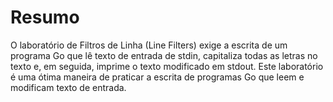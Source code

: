 # Resumo

O laboratório de Filtros de Linha (Line Filters) exige a escrita de um programa Go que lê texto de entrada de stdin, capitaliza todas as letras no texto e, em seguida, imprime o texto modificado em stdout. Este laboratório é uma ótima maneira de praticar a escrita de programas Go que leem e modificam texto de entrada.
